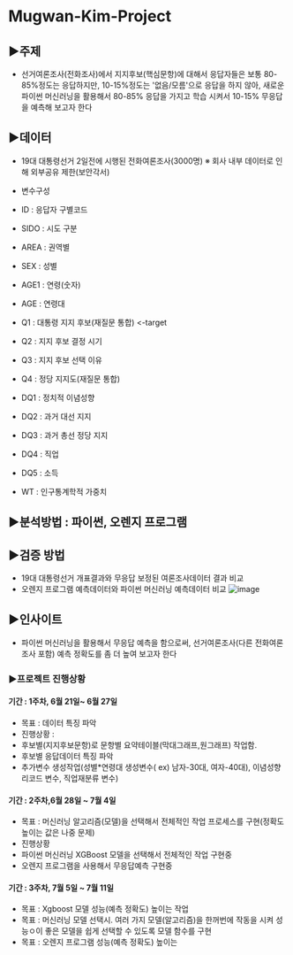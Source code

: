 # Mugwan-Kim-Project

## ▶주제 
 - 선거여론조사(전화조사)에서 지지후보(핵심문항)에 대해서 응답자들은 보통 80-85%정도는 응답하지만, 10-15%정도는 '없음/모름'으로 응답을 하지 않아, 새로운 파이썬 머신러닝을 활용해서 80-85% 응답을 가지고 학습 시켜서 10-15% 무응답을 예측해 보고자 한다


## ▶데이터

- 19대 대통령선거 2일전에 시행된 전화여론조사(3000명)
 ※ 회사 내부 데이터로 인해 외부공유 제한(보안각서)

- 변수구성
 - ID : 응답자 구별코드
 - SIDO : 시도 구분
 - AREA : 권역별
 - SEX : 성별
 - AGE1 : 연령(숫자)
 - AGE : 연령대
 - Q1 : 대통령 지지 후보(재질문 통합) <-target
 - Q2 : 지지 후보 결정 시기
 - Q3 : 지지 후보 선택 이유
 - Q4 : 정당 지지도(재질문 통합)
 - DQ1 : 정치적 이념성향
 - DQ2 : 과거 대선 지지
 - DQ3 : 과거 총선 정당 지지
 - DQ4 : 직업
 - DQ5 : 소득
 - WT : 인구통계학적 가중치


## ▶분석방법 : 파이썬, 오렌지 프로그램


## ▶검증 방법
 - 19대 대통령선거 개표결과와 무응답 보정된 여론조사데이터 결과 비교
 - 오렌지 프로그램 예측데이터와 파이썬 머신러닝 예측데이터 비교
![image](https://user-images.githubusercontent.com/83946378/124427663-a3f53d80-dda6-11eb-9266-1053ca65da28.png)


## ▶인사이트
 - 파이썬 머신러닝을 활용해서 무응답 예측을 함으로써, 선거여론조사(다른 전화여론조사 포함) 예측 정확도를 좀 더 높여 보고자 한다


### ▶프로젝트 진행상황
#### 기간 : 1주차, 6월 21일~ 6월 27일
 - 목표 : 데이터 특징 파악
 - 진행상황 : 
  - 후보별(지지후보문항)로 문항별 요약테이블(막대그래프,원그래프) 작업함.
  - 후보별 응답데이터 특징 파악
  - 추가변수 생성작업(성별*연령대 생성변수( ex) 남자-30대, 여자-40대), 이념성향 리코드 변수, 직업재분류 변수)

#### 기간 : 2주차,6월 28일 ~ 7월 4일
 - 목표 : 머신러닝 알고리즘(모델)을 선택해서 전체적인 작업 프로세스를 구현(정확도 높이는 값은 나중 문제)
 - 진행상황
  - 파이썬 머신러닝 XGBoost 모델을 선택해서 전체적인 작업 구현중
  - 오렌지 프로그램을 사용해서 무응답예측 구현중

#### 기간 : 3주차, 7월 5일 ~ 7월 11일
 - 목표 : Xgboost 모델 성능(예측 정확도) 높이는 작업
 - 목표 : 머신러닝 모델 선택시. 여러 가지 모델(알고리즘)을 한꺼번에 작동을 시켜 성능ㅇ이 좋은 모델을 쉽게 선택할 수 있도록 모델 함수를 구현
 - 목표 : 오렌지 프로그램 성능(예측 정확도) 높이는 
